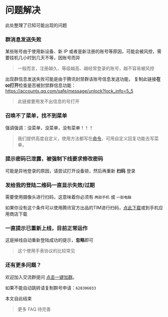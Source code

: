 # 问题解决

此处整理了已知可能出现的问题

### 群消息发送失败
某些账号由于使用新设备、新 IP 或者是新注册的账号等原因，可能会被风控，需要挂机几小时到几天不等，因账号而异

> 一般而言，注册越久、等级越高、越经常登录的账号，越不容易被风控

出现群信息发送失败可能是由于腾讯封禁群该账号信息发送功能，
复制此链接**在`QQ`打开**检查是否被封禁群信息功能：https://accounts.qq.com/safe/message/unlock?lock_info=5_5

> 此链接要用发不出信息的号打开

### 召唤不了菜单，找不到菜单
强调强调：没菜单，没菜单，没有菜单！！！
> 我们提供高度自定义，使用方法都写在[命令](/cmd.md)，可用自定义回复功能去写菜单。

### 提示密码已泄露，被强制下线要求修改密码
可能是异地登录的原因，请尝试打开设备锁，然后再重新 **扫码** 登录

### 发给我的登陆二维码一直显示失效/过期
需要使用摄像头进行扫码，这意味着你必须有 ` 两部手机 ` 或 `一部电脑  `

如果你没有这个条件可以使用腾讯官方出品的TIM进行扫码，[点此下载](https://tim.qq.com/download.html)或到手机应用商店下载

### 一直提示已重新上线，目前正常运作
这是掉线自动重新登陆成功的提示，**忽略**即可
> 这个使用手表协议的比较常见

### 还有更多问题？
欢迎加入交流群提问 [点击一键加群](https://jq.qq.com/?k=fjSGhscz "自动跳转到QQ")。

如果不能自动跳转请复制群号申请：` 628306033 `

本文自此结束
> 更多 FAQ 待完善